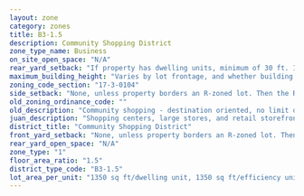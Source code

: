 ```yaml
---
layout: zone
category: zones
title: B3-1.5
description: Community Shopping District
zone_type_name: Business
on_site_open_space: "N/A"
rear_yard_setback: "If property has dwelling units, minimum of 30 ft. If its rear property line borders the side property line of an R-zoned lot, the rear setback must equal the side setback of the R-zoned lot. If rear line borders the R lot&#39;s rear line, setback must be at least 16 ft."
maximum_building_height: "Varies by lot frontage, and whether building has ground-floor commercial space. (See 17-3-0408)"
zoning_code_section: "17-3-0104"
side_setback: "None, unless property borders an R-zoned lot. Then the R lot&#39;s front setback applies."
old_zoning_ordinance_code: ""
old_description: "Community shopping - destination oriented, no limit on size of commercial establishment. Allows dwelling units above ground floor."
juan_description: "Shopping centers, large stores, and retail storefronts, often along major streets. Allows more types of businesses than B1 and B2 districts. Apartments permitted above the ground floor."
district_title: "Community Shopping District"
front_yard_setback: "None, unless property borders an R-zoned lot. Then the front setback must be at least 50% of the R lot&#39;s front setback. (See 17-3-0404.)"
rear_yard_open_space: "N/A"
zone_type: "1"
floor_area_ratio: "1.5"
district_type_code: "B3-1.5"
lot_area_per_unit: "1350 sq ft/dwelling unit, 1350 sq ft/efficiency unit, no SRO units allowed"
---
```

